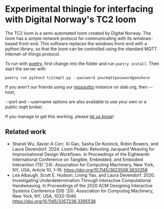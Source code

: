 # Experimental thingie for interfacing with Digital Norway's TC2 loom

The TC2 loom is a semi-automated loom created by Digital Norway. The loom has a simple network protocol for communicating with its windows-based front-end. This software replaces the windows front-end with a python library, so that the loom can be controlled using the standard MQTT internet-of-things protocol.

To run with [poetry](https://python-poetry.org/), first change into the folder and run `poetry install`. Then start the server with

```
poetry run python3 tc2/mqtt.py --password yourmqttpasswordgoeshere
```

If you aren't our friends using our
[mosquitto](https://mosquitto.org/) instance on slab.org, then --host,

--port and --username options are also available to use your own or a
public mqtt broker.

If you manage to get this working, please [let us
know](mailto:alex@slab.org)!

## Related work

* Shanel Wu, Xavier A Corr, Xi Gao, Sasha De Koninck, Robin Bowers, and Laura Devendorf. 2024. Loom Pedals: Retooling Jacquard Weaving for Improvisational Design Workflows. In Proceedings of the Eighteenth International Conference on Tangible, Embedded, and Embodied Interaction (TEI '24). Association for Computing Machinery, New York, NY, USA, Article 10, 1–16. https://doi.org/10.1145/3623509.3633358
* Lea Albaugh, Scott E. Hudson, Lining Yao, and Laura Devendorf. 2020. Investigating Underdetermination Through Interactive Computational Handweaving. In Proceedings of the 2020 ACM Designing Interactive Systems Conference (DIS '20). Association for Computing Machinery, New York, NY, USA, 1033–1046. https://doi.org/10.1145/3357236.3395538
